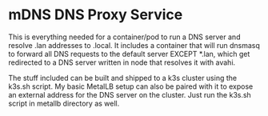 # mDNS DNS Proxy Service

This is everything needed for a container/pod to run a DNS server and resolve .lan addresses to .local. It includes a container that will run dnsmasq to forward all DNS requests to the default server EXCEPT *.lan, which get redirected to a DNS server written in node that resolves it with avahi.

The stuff included can be built and shipped to a k3s cluster using the k3s.sh script. My basic MetalLB setup can also be paired with it to expose an external address for the DNS server on the cluster. Just run the k3s.sh script in metallb directory as well.
